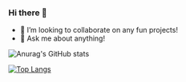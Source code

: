 ### Hi there 👋

- 🔭 I’m looking to collaborate on any fun projects!
- 💬 Ask me about anything!

![Anurag's GitHub stats](https://github-readme-stats.vercel.app/api?username=sooni2&count_private=true&show_icons=true&theme=dracula)

[![Top Langs](https://github-readme-stats.vercel.app/api/top-langs/?username=sooni2&layout=compact&theme=dracula)](https://github.com/anuraghazra/github-readme-stats)

